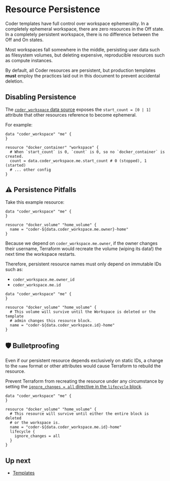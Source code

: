 # Resource Persistence

Coder templates have full control over workspace ephemerality. In a
completely ephemeral workspace, there are zero resources in the Off state. In
a completely persistent workspace, there is no difference between the Off and
On states.

Most workspaces fall somewhere in the middle, persisting user data
such as filesystem volumes, but deleting expensive, reproducible resources
such as compute instances.

By default, all Coder resources are persistent, but
production templates **must** employ the practices laid out in this document
to prevent accidental deletion.

## Disabling Persistence

The [`coder_workspace` data source](https://registry.terraform.io/providers/coder/coder/latest/docs/data-sources/workspace) exposes the `start_count = [0 | 1]` attribute that other
resources reference to become ephemeral.

For example:

```hcl
data "coder_workspace" "me" {
}

resource "docker_container" "workspace" {
  # When `start_count` is 0, `count` is 0, so no `docker_container` is created.
  count = data.coder_workspace.me.start_count # 0 (stopped), 1 (started)
  # ... other config
}
```

## ⚠️ Persistence Pitfalls

Take this example resource:

```hcl
data "coder_workspace" "me" {
}

resource "docker_volume" "home_volume" {
  name = "coder-${data.coder_workspace.me.owner}-home"
}
```

Because we depend on `coder_workspace.me.owner`, if the owner changes their
username, Terraform would recreate the volume (wiping its data!) the next
time the workspace restarts.

Therefore, persistent resource names must only depend on immutable IDs such as:

- `coder_workspace.me.owner_id`
- `coder_workspace.me.id`

```hcl
data "coder_workspace" "me" {
}

resource "docker_volume" "home_volume" {
  # This volume will survive until the Workspace is deleted or the template
  # admin changes this resource block.
  name = "coder-${data.coder_workspace.id}-home"
}
```

## 🛡 Bulletproofing

Even if our persistent resource depends exclusively on static IDs, a change to
the `name` format or other attributes would cause Terraform to rebuild the resource.

Prevent Terraform from recreating the resource under any circumstance by setting the [`ignore_changes = all` directive in the `lifecycle` block](https://developer.hashicorp.com/terraform/language/meta-arguments/lifecycle#ignore_changes).

```hcl
data "coder_workspace" "me" {
}

resource "docker_volume" "home_volume" {
  # This resource will survive until either the entire block is deleted
  # or the workspace is.
  name = "coder-${data.coder_workspace.me.id}-home"
  lifecycle {
    ignore_changes = all
  }
}
```

## Up next

- [Templates](../templates/index.md)
